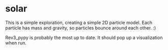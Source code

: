 solar
=====
This is a simple exploration, creating a simple 2D particle model.  Each particle has mass and gravity, so particles bounce around each other.  :) 

Rev3_pypy is probably the most up to date.  It should pop up a visualization when run. 
